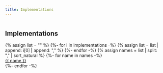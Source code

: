 ```yaml
---
title: Implementations
---
```

<div style="display: flex; align-items: center">
  <h2>
    Implementations
  </h2>
  <div data-tooltip="Sorted by most tests passed" class="ui top right attached label">
    <i class="small info icon grey" style="margin-bottom: 0.5em; margin-left: 0.5em"></i>
  </div>
</div>
<div class="ui bulleted list">
{% assign list = "" %}
{%- for i in implementations -%}
  {% assign list = list | append: i[0] | append: ","  %}
{%- endfor -%}
{% assign names = list | split: "," | sort_natural %}
{%- for name in names -%}
  <div class="item">
    <a href="{{ name | slugify }}">{{ name }}</a>
  </div>
{%- endfor -%}
</div>
